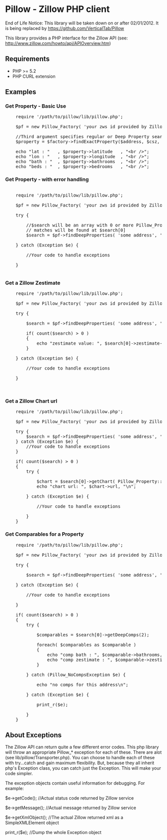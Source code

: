 # Pillow - Zillow PHP client

End of Life Notice:
This library will be taken down on or after 02/01/2012.
It is being replaced by https://github.com/VerticalTab/Pillow

This library provides a PHP interface for the Zillow API
(see: http://www.zillow.com/howto/api/APIOverview.htm)

## Requirements

* PHP >= 5.2
* PHP CURL extension

## Examples

### Get Property - Basic Use
<pre>
    require '/path/to/pillow/lib/pillow.php';

    $pf = new Pillow_Factory( 'your zws id provided by Zillow' );

    //Third argument specifies regular or Deep Property search
    $property = $factory->findExactProperty($address, $csz, TRUE);

    echo "lat : "   , $property->latitude   , "&lt;br /&gt;";
    echo "lon : "   , $property->longitude  , "&lt;br /&gt;";
    echo "bath : "  , $property->bathrooms  , "&lt;br /&gt;";
    echo "beds : "  , $property->bedrooms   , "&lt;br /&gt;";
</pre>

### Get Property - with error handling
<pre>

    require '/path/to/pillow/lib/pillow.php';

    $pf = new Pillow_Factory( 'your zws id provided by Zillow' );

    try {

        //$search will be an array with 0 or more Pillow_Property objects. Exact
        // matches will be found at $search[0]
        $search = $pf->findDeepProperties( 'some address', 'city state or zip' );

    } catch (Exception $e) {
        
        //Your code to handle exceptions

    }

</pre>

### Get a Zillow Zestimate
<pre>
    require '/path/to/pillow/lib/pillow.php';

    $pf = new Pillow_Factory( 'your zws id provided by Zillow' );

    try {

        $search = $pf->findDeepProperties( 'some address', 'city state or zip' );

        if( count($search) > 0 )
        {
            echo "zestimate value: ", $search[0]->zestimate->amount;
        }

    } catch (Exception $e) {

        //Your code to handle exceptions

    }

    
</pre>

### Get a Zillow Chart url
<pre>
    require '/path/to/pillow/lib/pillow.php';

    $pf = new Pillow_Factory( 'your zws id provided by Zillow' );

    try {
        $search = $pf->findDeepProperties( 'some address', 'city state or zip' );
    } catch (Exception $e) {
        //Your code to handle exceptions
    }

    if( count($search) > 0 )
    {
        try {

            $chart = $search[0]->getChart( Pillow_Property::CHART_UNIT_DOLLAR );
            echo "chart url: ", $chart->url, "\n";

        } catch (Exception $e) {

            //Your code to handle exceptions

        }
    }
</pre>

### Get Comparables for a Property
<pre>
    require '/path/to/pillow/lib/pillow.php';

    $pf = new Pillow_Factory( 'your zws id provided by Zillow' );

    try {

        $search = $pf->findDeepProperties( 'some address', 'city state or zip' );

    } catch (Exception $e) {

        //Your code to handle exceptions

    }

    if( count($search) > 0 )
    {
        try {

            $comparables = $search[0]->getDeepComps(2);

            foreach( $comparables as $comparable )
            {
                echo "comp bath : ", $comparable->bathrooms, "\n";
                echo "comp zestimate : ", $comparable->zestimate->amount, "\n";
            }

        } catch (Pillow_NoCompsException $e) {

            echo "no comps for this address\n";

        } catch (Exception $e) {

            print_r($e);

        }
    }
</pre>

## About Exceptions
The Zillow API can return quite a few different error codes. This php library
will throw an appropriate Pillow_* exception for each of these. There are alot
(see lib/pillow/Transporter.php). You can choose to handle each of these
with try...catch and gain maximum flexibility. But, because they all inherit
php's Exception class, you can catch just the Exception. This will make your
code simpler.

The exception objects contain useful information for debugging. For example:

$e->getCode(); //Actual status code returned by Zillow service

$e->getMessage(); //Actual message returned by Zillow service

$e->getXmlObject(); //The actual Zillow returned xml as a SimpleXMLElement object

print_r($e); //Dump the whole Exception object